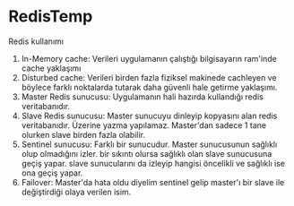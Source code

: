 # RedisTemp
 Redis kullanımı

1. In-Memory cache: Veri̇leri̇ uygulamanın çalıştığı bi̇lgi̇sayarın ram'i̇nde cache yaklaşımı
2. Disturbed cache: Veri̇leri̇ bi̇rden fazla fi̇zi̇ksel maki̇nede cachleyen ve böylece farklı noktalarda tutarak daha güvenli̇ hale getirme yaklaşımı.
3. Master Redis sunucusu: Uygulamanın hali hazırda kullandığı redis veritabanıdır.
4. Slave Redis sunucusu: Master sunucuyu dinleyip kopyasını alan redis veritabanıdır. Üzerine yazma yapılamaz. Master'dan sadece 1 tane olurken slave birden fazla olabilir.
5. Sentinel sunucusu: Farklı bir sunucudur. Master sunucusunun sağlıklı olup olmadığını izler. bir sıkıntı olursa sağlıklı olan slave sunucusuna geçiş yapar. slave sunucularını da izleyip hangisi öncelikli ve sağlıklı ise ona geçiş yapar.
6. Failover: Master'da hata oldu diyelim sentinel gelip master'ı bir slave ile değiştirdiği olaya verilen isim.
